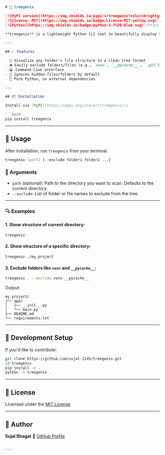 ````markdown
# 🌳 treegenix

[![PyPI version](https://img.shields.io/pypi/v/treegenix?color=brightgreen)](https://pypi.org/project/treegenix/)
[![License: MIT](https://img.shields.io/badge/License-MIT-yellow.svg)](LICENSE)
[![Python](https://img.shields.io/badge/python-3.7%2B-blue.svg)](https://www.python.org/)

**treegenix** is a lightweight Python CLI tool to beautifully display the directory structure of any folder — like the classic `tree` command, but written in Python, with customization and clean output.

---

## ✨ Features

- 📁 Visualize any folder's file structure in a clean tree format
- ❌ Easily exclude folders/files (e.g., `venv`, `__pycache__`, `.git`)
- 💻 Command-line interface
- 🙈 Ignores hidden files/folders by default
- 🐍 Pure Python, no external dependencies

---

## 📦 Installation

Install via [PyPI](https://pypi.org/project/treegenix/):

```bash
pip install treegenix
````

---

## 🚀 Usage

After installation, run `treegenix` from your terminal.

```bash
treegenix [path] [--exclude folder1 folder2 ...]
```

### 📌 Arguments

* `path` *(optional)*: Path to the directory you want to scan. Defaults to the current directory.
* `--exclude`: List of folder or file names to exclude from the tree.

---

### 🔍 Examples

#### 1. Show structure of current directory:

```bash
treegenix
```

#### 2. Show structure of a specific directory:

```bash
treegenix ./my_project
```

#### 3. Exclude folders like `venv` and `__pycache__`:

```bash
treegenix . --exclude venv __pycache__
```

Output:

```
my_project/
├── app/
│   ├── __init__.py
│   └── main.py
├── README.md
└── requirements.txt
```

---

## 🧪 Development Setup

If you'd like to contribute:

```bash
git clone https://github.com/sujal-1245/treegenix.git
cd treegenix
pip install -e .
python -m treegenix .
```

---

## 📄 License

Licensed under the [MIT License](LICENSE).

---

## 👤 Author

**Sujal Bhagat**
🔗 [GitHub Profile](https://github.com/sujal-1245)

```

---



